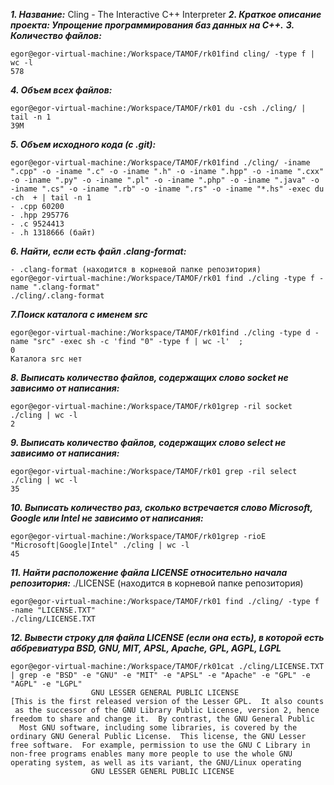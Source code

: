 ***1. Название:***
Cling - The Interactive C++ Interpreter
***2. Краткое описание проекта: Упрощение программирования баз данных на C++.***
***3. Количество файлов:*** 
```
egor@egor-virtual-machine:/Workspace/TAMOF/rk01find cling/ -type f | wc -l
578
```
***4. Объем всех файлов:*** 
```
egor@egor-virtual-machine:/Workspace/TAMOF/rk01 du -csh ./cling/ | tail -n 1
39M
```
***5. Объем исходного кода (с .git):***
```
egor@egor-virtual-machine:/Workspace/TAMOF/rk01find ./cling/ -iname ".cpp" -o -iname ".c" -o -iname ".h" -o -iname ".hpp" -o -iname ".cxx" -o -iname ".py" -o -iname ".pl" -o -iname ".php" -o -iname ".java" -o -iname ".cs" -o -iname ".rb" -o -iname ".rs" -o -iname "*.hs" -exec du -ch  + | tail -n 1
- .cpp 60200 
- .hpp 295776 
- .c 9524413 
- .h 1318666 (байт)
```
***6. Найти, если есть файл .clang-format:*** 
```
- .clang-format (находится в корневой папке репозитория)
egor@egor-virtual-machine:/Workspace/TAMOF/rk01 find ./cling -type f -name ".clang-format"
./cling/.clang-format
```
***7.Поиск каталога с именем src***
```
egor@egor-virtual-machine:/Workspace/TAMOF/rk01find ./cling -type d -name "src" -exec sh -c 'find "0" -type f | wc -l'  ;
0
Каталога src нет
```
***8. Выписать количество файлов, содержащих слово socket не зависимо от написания:*** 
``` 
egor@egor-virtual-machine:/Workspace/TAMOF/rk01grep -ril socket ./cling | wc -l
2
```
***9. Выписать количество файлов, содержащих слово select не зависимо от написания:***
```
egor@egor-virtual-machine:/Workspace/TAMOF/rk01 grep -ril select ./cling | wc -l
35
```
***10. Выписать количество раз, сколько встречается слово Microsoft, Google или Intel не зависимо от написания:***
```    
egor@egor-virtual-machine:/Workspace/TAMOF/rk01grep -rioE "Microsoft|Google|Intel" ./cling | wc -l
45
```
***11. Найти расположение файла LICENSE относительно начала репозитория:***
./LICENSE (находится в корневой папке репозитория)
```
egor@egor-virtual-machine:/Workspace/TAMOF/rk01 find ./cling/ -type f -name "LICENSE.TXT"
./cling/LICENSE.TXT 
```
***12. Вывести строку для файла LICENSE (если она есть), в которой есть аббревиатура BSD, GNU, MIT, APSL, Apache, GPL, AGPL, LGPL*** 
```
egor@egor-virtual-machine:/Workspace/TAMOF/rk01cat ./cling/LICENSE.TXT | grep -e "BSD" -e "GNU" -e "MIT" -e "APSL" -e "Apache" -e "GPL" -e "AGPL" -e "LGPL"
                  GNU LESSER GENERAL PUBLIC LICENSE
[This is the first released version of the Lesser GPL.  It also counts
 as the successor of the GNU Library Public License, version 2, hence
freedom to share and change it.  By contrast, the GNU General Public
  Most GNU software, including some libraries, is covered by the
ordinary GNU General Public License.  This license, the GNU Lesser
free software.  For example, permission to use the GNU C Library in
non-free programs enables many more people to use the whole GNU
operating system, as well as its variant, the GNU/Linux operating
                  GNU LESSER GENERL PUBLIC LICENSE
```
